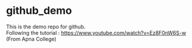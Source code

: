 # github_demo

This is the demo repo for github.
<br>
Following the tutorial : https://www.youtube.com/watch?v=Ez8F0nW6S-w (From Apna College)

